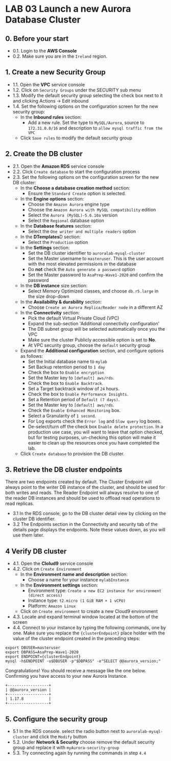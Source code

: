 
# LAB 03 Launch a new Aurora Database Cluster

## 0. Before your start

- 0.1. Login to the **AWS Console**
- 0.2. Make sure you are in the `Ireland` region.

## 1. Create a new Security Group

- 1.1. Open the **VPC** service console
- 1.2. Click on `Security Groups` under the SECURITY sub menu
- 1.3. Modify the default security group selecting the check box next to it and clicking Actions ->  Edit inbound
- 1.4. Set the following options on the configuration screen for the new security group:
    - In the **Inbound rules** section:
        - Add a new rule. Set the type to `MySQL/Aurora`, source to `172.31.0.0/16` and description to `allow mysql traffic from the VPC`
    - Click `Save rules` to modify the default security group

## 2. Create the DB cluster

- 2.1. Open the **Amazon RDS** service console
- 2.2. Click `Create database` to start the configuration process
- 2.3. Set the following options on the configuration screen for the new DB cluster:
    - In the **Choose a database creation method** section:
        - Ensure the `Standard Create` option is selected.
    - In the **Engine options** section:
        - Choose the `Amazon Aurora` engine type
        - Choose the `Amazon Aurora with MySQL compatibility` edition
        - Select the `Aurora (MySQL)-5.6.10a` version
        - Select the `Regional` database option
    - In the **Database features** section:
        - Select the `One writer and multiple readers` option
    - In the **DTemplates**D section:
        - Select the `Production` option
    - In the **Settings** section:
        - Set the DB cluster identifier to `auroralab-mysql-cluster`
        - Set the Master username to `masteruser`. This is the user account with the most elevated permissions in the database
        - Do **not** check the `Auto generate a password` option
        - Set the Master password to `AsaPrep-Wave1-2020` and confirm the password
    - In the **DB instance** size section:
        - Select Memory Optimized classes, and choose `db.r5.large` in the size drop-down
    - In the **Availability & durability** section:
        - Choose `Create an Aurora Replica/Reader node` in a different AZ
    - In the **Connectivity** section:
        - Pick the default Virtual Private Cloud (VPC)
        - Expand the sub-section 'Additional connectivity configuration'
        - The DB subnet group will be selected automatically once you the VPC
        - Make sure the cluster Publicly accessible option is set to **No**.
        - At VPC security group, choose the `default` security group
    - Expand the **Additional configuration** section, and configure options as follows:
        - Set the Initial database name to `mylab`
        - Set Backup retention period to `1 day`
        - Check the box to `Enable encryption`
        - Set the Master key to `[default] aws/rds`.
        - Check the box to `Enable Backtrack`.
        - Set a Target backtrack window of `24` hours.
        - Check the box to `Enable Performance Insights`.
        - Set a Retention period of `Default (7 days)`.
        - Set the Master key to `[default] aws/rds`.
        - Check the `Enable Enhanced Monitoring` box.
        - Select a Granularity of `1 second`.
        - For Log exports check the `Error log` and `Slow query` log boxes.
        - De-select/turn off the check box `Enable delete protection`. In a production use case, you will want to leave that option checked, but for testing purposes, un-checking this option will make it easier to clean up the resources once you have completed the lab.
    - Click `Create database` to provision the DB cluster.


## 3. Retrieve the DB cluster endpoints

There are two endpoints created by default. The Cluster Endpoint will always point to the writer DB instance of the cluster, and should be used for both writes and reads. The Reader Endpoint will always resolve to one of the reader DB instances and should be used to offload read operations to read replicas. 

- 3.1 In the RDS console, go to the DB cluster detail view by clicking on the cluster DB identifier.
- 3.2 The Endpoints section in the Connectivity and security tab of the details page displays the endpoints. Note these values down, as you will use them later.

## 4 Verify DB cluster

- 4.1. Open the **Clolud9** service console
- 4.2. Click on `Create Environment`
    - In the **Environment name and description** section:
        - Choose a name for your instance `mylabInstance`
    - In the **Environment settings** section:
        - Environment type: `Create a new EC2 instance for environment (direct access)`
        - Instance type: `t2.micro (1 GiB RAM + 1 vCPU)`
        - Platform: `Amazon Linux`
    - Click on `Create environment` to create a new Cloud9 environment
- 4.3. Locate and expand terminal window located at the bottom of the screen
- 4.4. Connect to your instance by typing the following commands, one by one. Make sure you replace the `{clusterEndpoint}` place holder with the value of the cluster endpoint created in the preceding steps:
```
export DBUSER=masteruser
export DBPASS=AsaPrep-Wave1-2020
export ENDPOINT={clusterEndpoint}
mysql -h$ENDPOINT -u$DBUSER -p"$DBPASS" -e"SELECT @@aurora_version;"
```
Congratulations! You should receive a message like the one below. Confirming you have access to your new Aurora Instance.

```
+------------------+
| @@aurora_version |
+------------------+
| 1.17.8           |
+------------------+
```

## 5. Configure the security group

- 5.1 In the RDS console. select the radio button next to `auroralab-mysql-cluster` and click the `Modify` button
- 5.2. Under **Network & Security** choose remove the default security group and replace it with `myAurora-security-group`
- 5.3. Try connecting again by running the commands in step `4.4`
